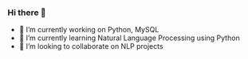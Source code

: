 ### Hi there 👋

<!--
**yogi2099/yogi2099** is a ✨ _special_ ✨ repository because its `README.md` (this file) appears on your GitHub profile.

Here are some ideas to get you started:
-->
- 🔭 I’m currently working on Python, MySQL
- 🌱 I’m currently learning Natural Language Processing using Python
- 👯 I’m looking to collaborate on NLP projects

<!--
- 🤔 I’m looking for help with ...
- 💬 Ask me about ...
- 📫 How to reach me: ...
- 😄 Pronouns: ...
- ⚡ Fun fact: ...

Contact Me:
[LinkedIn](https://www.linkedin.com/in/yogesh-moharana/) | [Twitter](https://twitter.com/YogeshMoharana)
